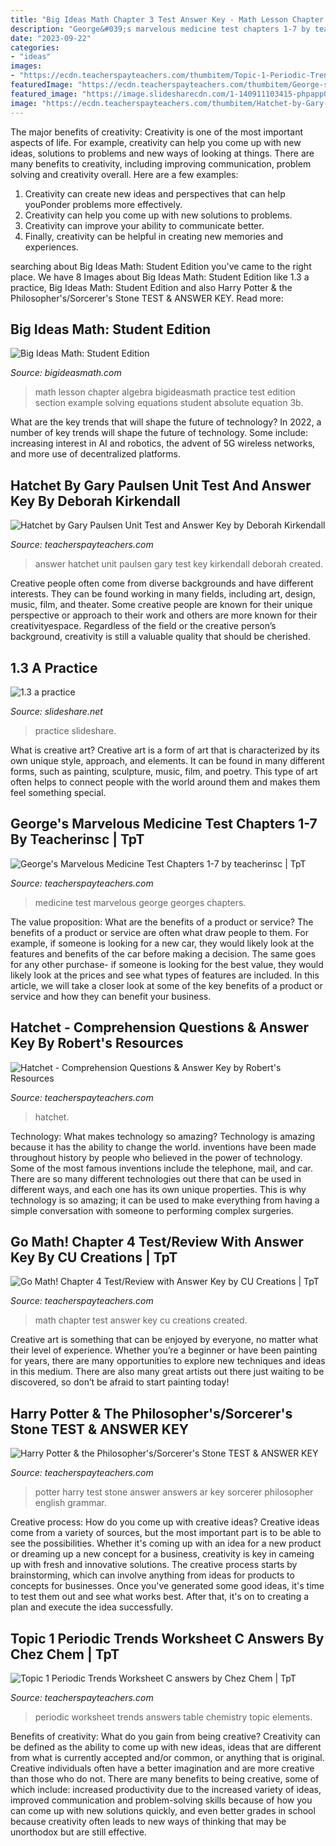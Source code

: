 ```yaml
---
title: "Big Ideas Math Chapter 3 Test Answer Key - Math Lesson Chapter Algebra Bigideasmath Practice Test Edition Section Example Solving Equations Student Absolute Equation 3b"
description: "George&#039;s marvelous medicine test chapters 1-7 by teacherinsc"
date: "2023-09-22"
categories:
- "ideas"
images:
- "https://ecdn.teacherspayteachers.com/thumbitem/Topic-1-Periodic-Trends-Worksheet-C-answers-079181800-1370352040-1396476909/original-717027-1.jpg"
featuredImage: "https://ecdn.teacherspayteachers.com/thumbitem/George-s-Marvelous-Medicine-Test-Chapters-1-7-2074700-1459924970/original-2074700-1.jpg"
featured_image: "https://image.slidesharecdn.com/1-140911103415-phpapp02/95/13-a-practice-1-638.jpg?cb=1410431675"
image: "https://ecdn.teacherspayteachers.com/thumbitem/Hatchet-by-Gary-Paulsen-Unit-Test-and-Answer-Key-2554005-1500873612/original-2554005-3.jpg"
---
```



The major benefits of creativity:
Creativity is one of the most important aspects of life. For example, creativity can help you come up with new ideas, solutions to problems and new ways of looking at things. There are many benefits to creativity, including improving communication, problem solving and creativity overall. Here are a few examples:
1) Creativity can create new ideas and perspectives that can help youPonder problems more effectively.
2) Creativity can help you come up with new solutions to problems.
3) Creativity can improve your ability to communicate better.
4) Finally, creativity can be helpful in creating new memories and experiences.

	

		
searching about Big Ideas Math: Student Edition you've came to the right place. We have 8 Images about Big Ideas Math: Student Edition like 1.3 a practice, Big Ideas Math: Student Edition and also Harry Potter &amp; the Philosopher&#039;s/Sorcerer&#039;s Stone TEST &amp; ANSWER KEY. Read more:
		
    
## Big Ideas Math: Student Edition

<img loading=lazy src="http://www.bigideasmath.com/uploads/images/online_book_thumb.jpg" onerror="this.onerror=null;this.src='https://tse3.mm.bing.net/th?id=OIP.hj0W_GzfXN2mANOwcb7ooAHaJe&amp;pid=15.1';" alt="Big Ideas Math: Student Edition">

_Source: bigideasmath.com_

>math lesson chapter algebra bigideasmath practice test edition section example solving equations student absolute equation 3b. 

	

What are the key trends that will shape the future of technology?
In 2022, a number of key trends will shape the future of technology. Some include: increasing interest in AI and robotics, the advent of 5G wireless networks, and more use of decentralized platforms.

    
## Hatchet By Gary Paulsen Unit Test And Answer Key By Deborah Kirkendall

<img loading=lazy src="https://ecdn.teacherspayteachers.com/thumbitem/Hatchet-by-Gary-Paulsen-Unit-Test-and-Answer-Key-2554005-1500873612/original-2554005-3.jpg" onerror="this.onerror=null;this.src='https://tse2.mm.bing.net/th?id=OIP.PGZ2rRNk__zqZRmM4Yqa2wAAAA&amp;pid=15.1';" alt="Hatchet by Gary Paulsen Unit Test and Answer Key by Deborah Kirkendall">

_Source: teacherspayteachers.com_

>answer hatchet unit paulsen gary test key kirkendall deborah created. 

	

Creative people often come from diverse backgrounds and have different interests. They can be found working in many fields, including art, design, music, film, and theater. Some creative people are known for their unique perspective or approach to their work and others are more known for their creativityespace. Regardless of the field or the creative person’s background, creativity is still a valuable quality that should be cherished.

    
## 1.3 A Practice

<img loading=lazy src="https://image.slidesharecdn.com/1-140911103415-phpapp02/95/13-a-practice-1-638.jpg?cb=1410431675" onerror="this.onerror=null;this.src='https://tse4.mm.bing.net/th?id=OIP.AUnzGNO1ZWjKSm13XrTM9AHaJl&amp;pid=15.1';" alt="1.3 a practice">

_Source: slideshare.net_

>practice slideshare. 

	

What is creative art?
Creative art is a form of art that is characterized by its own unique style, approach, and elements. It can be found in many different forms, such as painting, sculpture, music, film, and poetry. This type of art often helps to connect people with the world around them and makes them feel something special.

    
## George&#039;s Marvelous Medicine Test Chapters 1-7 By Teacherinsc | TpT

<img loading=lazy src="https://ecdn.teacherspayteachers.com/thumbitem/George-s-Marvelous-Medicine-Test-Chapters-1-7-2074700-1459924970/original-2074700-1.jpg" onerror="this.onerror=null;this.src='https://tse2.mm.bing.net/th?id=OIP.ttwbxtKyEdfPR8V3c8xVtAAAAA&amp;pid=15.1';" alt="George&#039;s Marvelous Medicine Test Chapters 1-7 by teacherinsc | TpT">

_Source: teacherspayteachers.com_

>medicine test marvelous george georges chapters. 

	

The value proposition: What are the benefits of a product or service?
The benefits of a product or service are often what draw people to them. For example, if someone is looking for a new car, they would likely look at the features and benefits of the car before making a decision. The same goes for any other purchase- if someone is looking for the best value, they would likely look at the prices and see what types of features are included. In this article, we will take a closer look at some of the key benefits of a product or service and how they can benefit your business.

    
## Hatchet - Comprehension Questions &amp; Answer Key By Robert&#039;s Resources

<img loading=lazy src="https://ecdn.teacherspayteachers.com/thumbitem/Hatchet-Comprehension-Questions-Answer-Key-4228507-1549898652/original-4228507-4.jpg" onerror="this.onerror=null;this.src='https://tse4.mm.bing.net/th?id=OIP.l33hEkAaxj0ppza8-IhU5gAAAA&amp;pid=15.1';" alt="Hatchet - Comprehension Questions &amp; Answer Key by Robert&#039;s Resources">

_Source: teacherspayteachers.com_

>hatchet. 

	

Technology: What makes technology so amazing?
Technology is amazing because it has the ability to change the world. inventions have been made throughout history by people who believed in the power of technology. Some of the most famous inventions include the telephone, mail, and car. There are so many different technologies out there that can be used in different ways, and each one has its own unique properties. This is why technology is so amazing; it can be used to make everything from having a simple conversation with someone to performing complex surgeries.

    
## Go Math! Chapter 4 Test/Review With Answer Key By CU Creations | TpT

<img loading=lazy src="https://ecdn.teacherspayteachers.com/thumbitem/Go-Math-Chapter-4-Test-Review-with-Answer-Key-2801301-1500873523/original-2801301-2.jpg" onerror="this.onerror=null;this.src='https://tse1.mm.bing.net/th?id=OIP.BRqAStV_ld_w5TdpcviHdgAAAA&amp;pid=15.1';" alt="Go Math! Chapter 4 Test/Review with Answer Key by CU Creations | TpT">

_Source: teacherspayteachers.com_

>math chapter test answer key cu creations created. 

	

Creative art is something that can be enjoyed by everyone, no matter what their level of experience. Whether you’re a beginner or have been painting for years, there are many opportunities to explore new techniques and ideas in this medium. There are also many great artists out there just waiting to be discovered, so don’t be afraid to start painting today!

    
## Harry Potter &amp; The Philosopher&#039;s/Sorcerer&#039;s Stone TEST &amp; ANSWER KEY

<img loading=lazy src="https://ecdn.teacherspayteachers.com/thumbitem/Harry-Potter-the-PhilosophersSorcerers-Stone-TEST-ANSWER-KEY-1345705637/original-37483-1.jpg" onerror="this.onerror=null;this.src='https://tse2.mm.bing.net/th?id=OIP.mflDgzeKrSuMmEcC9F4fMwHaJm&amp;pid=15.1';" alt="Harry Potter &amp; the Philosopher&#039;s/Sorcerer&#039;s Stone TEST &amp; ANSWER KEY">

_Source: teacherspayteachers.com_

>potter harry test stone answer answers ar key sorcerer philosopher english grammar. 

	

Creative process: How do you come up with creative ideas?
Creative ideas come from a variety of sources, but the most important part is to be able to see the possibilities. Whether it's coming up with an idea for a new product or dreaming up a new concept for a business, creativity is key in cameing up with fresh and innovative solutions. The creative process starts by brainstorming, which can involve anything from ideas for products to concepts for businesses. Once you've generated some good ideas, it's time to test them out and see what works best. After that, it's on to creating a plan and execute the idea successfully.

    
## Topic 1 Periodic Trends Worksheet C Answers By Chez Chem | TpT

<img loading=lazy src="https://ecdn.teacherspayteachers.com/thumbitem/Topic-1-Periodic-Trends-Worksheet-C-answers-079181800-1370352040-1396476909/original-717027-1.jpg" onerror="this.onerror=null;this.src='https://tse4.mm.bing.net/th?id=OIP.QzD63OLhLh9DzLqubYaxUgHaJm&amp;pid=15.1';" alt="Topic 1 Periodic Trends Worksheet C answers by Chez Chem | TpT">

_Source: teacherspayteachers.com_

>periodic worksheet trends answers table chemistry topic elements. 

	

Benefits of creativity: What do you gain from being creative?
Creativity can be defined as the ability to come up with new ideas, ideas that are different from what is currently accepted and/or common, or anything that is original. Creative individuals often have a better imagination and are more creative than those who do not. There are many benefits to being creative, some of which include: increased productivity due to the increased variety of ideas, improved communication and problem-solving skills because of how you can come up with new solutions quickly, and even better grades in school because creativity often leads to new ways of thinking that may be unorthodox but are still effective.


